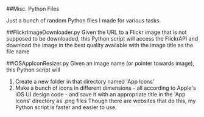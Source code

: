 ##Misc. Python Files

Just a bunch of random Python files I made for various tasks

##FlickrImageDownloader.py
Given the URL to a Flickr image that is not supposed to be downloaded, this Python script will access the FlickrAPI and download the image in the best quality available with the image title as the file name

##iOSAppIconResizer.py
Given an image name (or pointer towards image), this Python script will 
1. Create a new folder in that directory named 'App Icons'
2. Make a bunch of icons in different dimensions - all according to Apple's iOS UI design code - and save it with an appropriate title in the 'App Icons' directory as .png files
Though there are websites that do this, my Python script is faster and easier to use.
